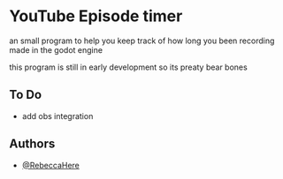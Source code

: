 # YouTube Episode timer

an small program to help you keep track of how long you been recording
made in the godot engine

this program is still in early development so its preaty bear bones


## To Do

- add obs integration




## Authors

- [@RebeccaHere ](https://www.github.com/RebeccaHere)


